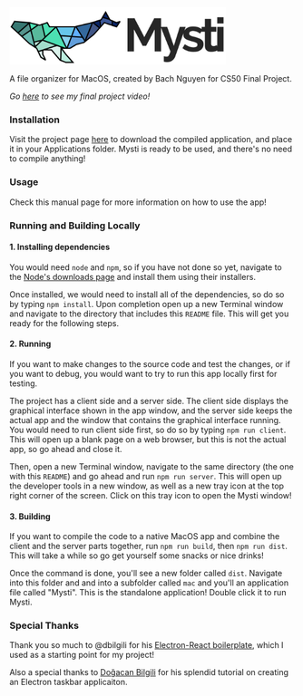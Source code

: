 

<img src="banner.png" height="100">


A file organizer for MacOS, created by Bach Nguyen for CS50 Final Project.

<i>Go [here](https://youtu.be/ynyTa0NRofQ) to see my final project video!</i>

### Installation

Visit the project page [here](https://bachtothefuture.github.io/Mysti/) to download the compiled application, and place it in your Applications folder. Mysti is ready to be used, and there's no need to compile anything!

### Usage

Check this manual page for more information on how to use the app!

### Running and Building Locally

#### 1. Installing dependencies

You would need `node` and `npm`, so if you have not done so yet, navigate to the [Node's downloads page](https://nodejs.org/en/download/) and install them using their installers.

Once installed, we would need to install all of the dependencies, so do so by typing `npm install`. Upon completion open up a new Terminal window and navigate to the directory that includes this `README` file. This will get you ready for the following steps.

#### 2. Running

If you want to make changes to the source code and test the changes, or if you want to debug, you would want to try to run this app locally first for testing.

The project has a client side and a server side. The client side displays the graphical interface shown in the app window, and the server side keeps the actual app and the window that contains the graphical interface running. You would need to run client side first, so do so by typing `npm run client`. This will open up a blank page on a web browser, but this is not the actual app, so go ahead and close it.

Then, open a new Terminal window, navigate to the same directory (the one with this `README`) and go ahead and run `npm run server`. This will open up the developer tools in a new window, as well as a new tray icon at the top right corner of the screen. Click on this tray icon to open the Mysti window!

#### 3. Building

If you want to compile the code to a native MacOS app and combine the client and the server parts together, run `npm run build`, then `npm run dist`. This will take a while so go get yourself some snacks or nice drinks!

Once the command is done, you'll see a new folder called `dist`. Navigate into this folder and and into a subfolder called `mac` and you'll an application file called "Mysti". This is the standalone application! Double click it to run Mysti.

### Special Thanks

Thank you so much to @dbilgili for his [Electron-React boilerplate](https://github.com/dbilgili/minimal-electron-react-boilerplate), which I used as a starting point for my project!

Also a special thanks to [Doğacan Bilgili](https://blog.logrocket.com/building-a-menu-bar-application-with-electron-and-react/) for his splendid tutorial on creating an Electron taskbar applicaiton.








